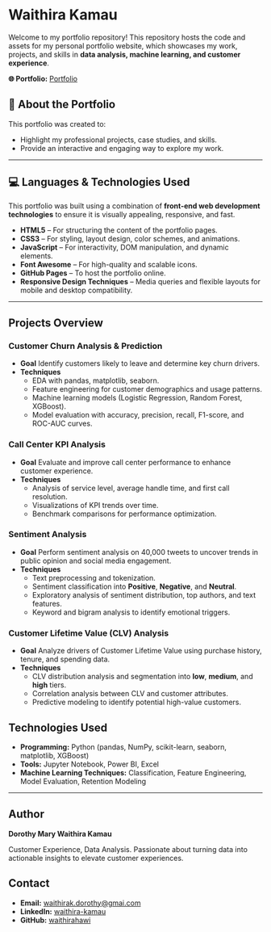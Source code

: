 # Waithira Kamau

Welcome to my portfolio repository! This repository hosts the code and assets for my personal portfolio website, which showcases my work, projects, and skills in **data analysis, machine learning, and customer experience**.

**🌐 Portfolio:** [Portfolio](https://waithirahawi.github.io/Waithira_Kamau/)

## 📖 About the Portfolio

This portfolio was created to:
* Highlight my professional projects, case studies, and skills.
* Provide an interactive and engaging way to explore my work.

---

## 💻 Languages & Technologies Used

This portfolio was built using a combination of **front-end web development technologies** to ensure it is visually appealing, responsive, and fast.

* **HTML5** – For structuring the content of the portfolio pages.
* **CSS3** – For styling, layout design, color schemes, and animations.
* **JavaScript** – For interactivity, DOM manipulation, and dynamic elements.
* **Font Awesome** – For high-quality and scalable icons.
* **GitHub Pages** – To host the portfolio online.
* **Responsive Design Techniques** – Media queries and flexible layouts for mobile and desktop compatibility.

---

## **Projects Overview**

### **Customer Churn Analysis & Prediction**

* **Goal** Identify customers likely to leave and determine key churn drivers.
* **Techniques**
  * EDA with pandas, matplotlib, seaborn.
  * Feature engineering for customer demographics and usage patterns.
  * Machine learning models (Logistic Regression, Random Forest, XGBoost).
  * Model evaluation with accuracy, precision, recall, F1-score, and ROC-AUC curves.

### **Call Center KPI Analysis**

* **Goal**
  Evaluate and improve call center performance to enhance customer experience.
* **Techniques**
  * Analysis of service level, average handle time, and first call resolution.
  * Visualizations of KPI trends over time.
  * Benchmark comparisons for performance optimization.
 
### **Sentiment Analysis**

* **Goal**
  Perform sentiment analysis on 40,000 tweets to uncover trends in public opinion and social media engagement.
* **Techniques**
  * Text preprocessing and tokenization.
  * Sentiment classification into **Positive**, **Negative**, and **Neutral**.
  * Exploratory analysis of sentiment distribution, top authors, and text features.
  * Keyword and bigram analysis to identify emotional triggers.

### **Customer Lifetime Value (CLV) Analysis**

* **Goal**
  Analyze drivers of Customer Lifetime Value using purchase history, tenure, and spending data.
* **Techniques**
  * CLV distribution analysis and segmentation into **low**, **medium**, and **high** tiers.
  * Correlation analysis between CLV and customer attributes.
  * Predictive modeling to identify potential high-value customers.

## **Technologies Used**

* **Programming:** Python (pandas, NumPy, scikit-learn, seaborn, matplotlib, XGBoost)
* **Tools:** Jupyter Notebook, Power BI, Excel
* **Machine Learning Techniques:** Classification, Feature Engineering, Model Evaluation, Retention Modeling

---

## **Author**

**Dorothy Mary Waithira Kamau** 

Customer Experience, Data Analysis. Passionate about turning data into actionable insights to elevate customer experiences.

## Contact

* **Email:** [waithirak.dorothy@gmai.com](mailto:waithirak.dorothy@gmail.com)
* **LinkedIn:** [waithira-kamau](https://www.linkedin.com/in/waithira-kamau/)
* **GitHub:** [waithirahawi](https://github.com/waithirahawi)
